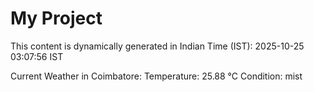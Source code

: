 # My Project

This content is dynamically generated in Indian Time (IST): 2025-10-25 03:07:56 IST


Current Weather in Coimbatore:
Temperature: 25.88 °C
Condition: mist
